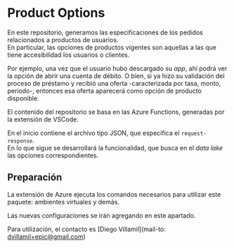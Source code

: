 # Product Options

En este repositorio, generamos las especificaciones de los pedidos relacionados a productos de usuarios.  
En particular, las opciones de productos vigentes son aquellas a las que tiene accesibilidad los usuarios o clientes. 

Por ejemplo, una vez que el usuario hubo descargado su _app_, ahí podrá ver la opción de abrir una cuenta de débito. 
O bien, si ya hizo su validación del proceso de préstamo y recibió una oferta -caracterizada por tasa, monto, periodo-, entonces esa oferta aparecerá como opción de producto disponible. 

El contenido del repositorio se basa en las Azure Functions, generadas por la extensión de VSCode. 

En el inicio contiene el archivo tipo JSON, que especifica el `request-response`.  
En lo que sigue se desarrollará la funcionalidad, que busca en el _data lake_ las opciones correspondientes.  


## Preparación

La extensión de Azure ejecuta los comandos necesarios para utilizar este paquete:  ambientes virtuales y demás.  

Las nuevas configuraciones se irán agregando en este apartado.  

Para utilización, el contacto es [Diego Villamil](mail-to: dvillamil+epic@gmail.com)


